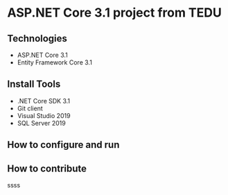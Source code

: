 # ASP.NET Core 3.1 project from TEDU
## Technologies
- ASP.NET Core 3.1
- Entity Framework Core 3.1
## Install Tools
- .NET Core SDK 3.1
- Git client
- Visual Studio 2019
- SQL Server 2019
## How to configure and run
## How to contribute
ssss